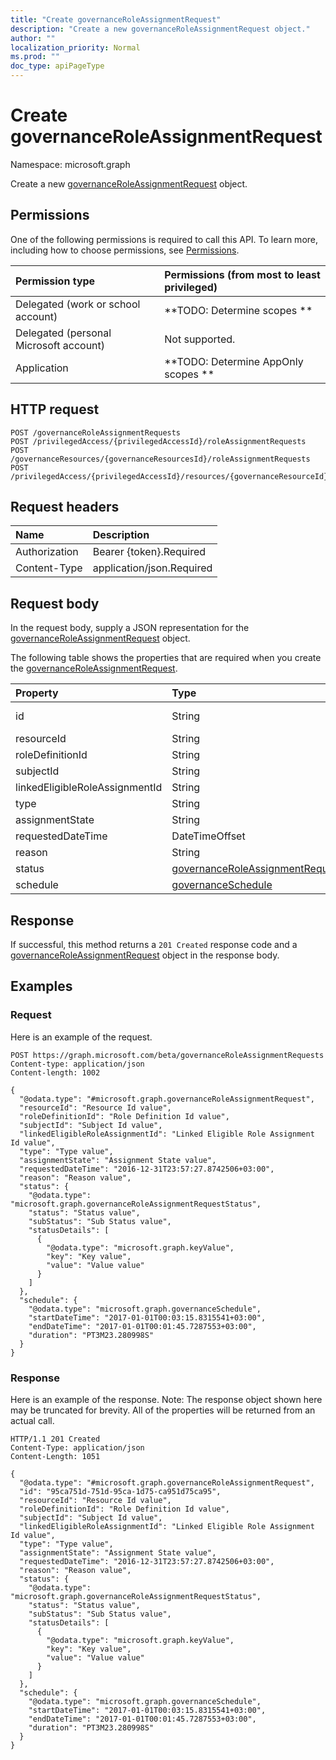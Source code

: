 ```yaml
---
title: "Create governanceRoleAssignmentRequest"
description: "Create a new governanceRoleAssignmentRequest object."
author: ""
localization_priority: Normal
ms.prod: ""
doc_type: apiPageType
---
```


# Create governanceRoleAssignmentRequest

Namespace: microsoft.graph

Create a new [governanceRoleAssignmentRequest](../resources/governanceroleassignmentrequest.md) object.

## Permissions
One of the following permissions is required to call this API. To learn more, including how to choose permissions, see [Permissions](/concepts/permissions-reference.md).

|Permission type|Permissions (from most to least privileged)|
|:---|:---|
|Delegated (work or school account)|**TODO: Determine scopes **|
|Delegated (personal Microsoft account)|Not supported.|
|Application|**TODO: Determine AppOnly scopes **|

## HTTP request
<!-- {
  "blockType": "ignored"
}
-->
``` http
POST /governanceRoleAssignmentRequests
POST /privilegedAccess/{privilegedAccessId}/roleAssignmentRequests
POST /governanceResources/{governanceResourcesId}/roleAssignmentRequests
POST /privilegedAccess/{privilegedAccessId}/resources/{governanceResourceId}/roleAssignmentRequests
```

## Request headers
|Name|Description|
|:---|:---|
|Authorization|Bearer {token}.Required|
|Content-Type|application/json.Required|

## Request body
In the request body, supply a JSON representation for the [governanceRoleAssignmentRequest](../resources/governanceroleassignmentrequest.md) object.

The following table shows the properties that are required when you create the [governanceRoleAssignmentRequest](../resources/governanceroleassignmentrequest.md).

|Property|Type|Description|
|:---|:---|:---|
|id|String| Inherited from [entity](../resources/entity.md)|
|resourceId|String||
|roleDefinitionId|String||
|subjectId|String||
|linkedEligibleRoleAssignmentId|String||
|type|String||
|assignmentState|String||
|requestedDateTime|DateTimeOffset||
|reason|String||
|status|[governanceRoleAssignmentRequestStatus](../resources/governanceroleassignmentrequeststatus.md)||
|schedule|[governanceSchedule](../resources/governanceschedule.md)||



## Response
If successful, this method returns a `201 Created` response code and a [governanceRoleAssignmentRequest](../resources/governanceroleassignmentrequest.md) object in the response body.

## Examples

### Request
Here is an example of the request.
<!-- {
  "blockType": "request",
  "name": "create_governanceroleassignmentrequest_from_governanceroleassignmentrequests"
}
-->
``` http
POST https://graph.microsoft.com/beta/governanceRoleAssignmentRequests
Content-type: application/json
Content-length: 1002

{
  "@odata.type": "#microsoft.graph.governanceRoleAssignmentRequest",
  "resourceId": "Resource Id value",
  "roleDefinitionId": "Role Definition Id value",
  "subjectId": "Subject Id value",
  "linkedEligibleRoleAssignmentId": "Linked Eligible Role Assignment Id value",
  "type": "Type value",
  "assignmentState": "Assignment State value",
  "requestedDateTime": "2016-12-31T23:57:27.8742506+03:00",
  "reason": "Reason value",
  "status": {
    "@odata.type": "microsoft.graph.governanceRoleAssignmentRequestStatus",
    "status": "Status value",
    "subStatus": "Sub Status value",
    "statusDetails": [
      {
        "@odata.type": "microsoft.graph.keyValue",
        "key": "Key value",
        "value": "Value value"
      }
    ]
  },
  "schedule": {
    "@odata.type": "microsoft.graph.governanceSchedule",
    "startDateTime": "2017-01-01T00:03:15.8315541+03:00",
    "endDateTime": "2017-01-01T00:01:45.7287553+03:00",
    "duration": "PT3M23.280998S"
  }
}
```

### Response
Here is an example of the response. Note: The response object shown here may be truncated for brevity. All of the properties will be returned from an actual call.
<!-- {
  "blockType": "response",
  "truncated": true,
  "@odata.type": "microsoft.graph.governanceroleassignmentrequest"
}
-->
``` http
HTTP/1.1 201 Created
Content-Type: application/json
Content-Length: 1051

{
  "@odata.type": "#microsoft.graph.governanceRoleAssignmentRequest",
  "id": "95ca751d-751d-95ca-1d75-ca951d75ca95",
  "resourceId": "Resource Id value",
  "roleDefinitionId": "Role Definition Id value",
  "subjectId": "Subject Id value",
  "linkedEligibleRoleAssignmentId": "Linked Eligible Role Assignment Id value",
  "type": "Type value",
  "assignmentState": "Assignment State value",
  "requestedDateTime": "2016-12-31T23:57:27.8742506+03:00",
  "reason": "Reason value",
  "status": {
    "@odata.type": "microsoft.graph.governanceRoleAssignmentRequestStatus",
    "status": "Status value",
    "subStatus": "Sub Status value",
    "statusDetails": [
      {
        "@odata.type": "microsoft.graph.keyValue",
        "key": "Key value",
        "value": "Value value"
      }
    ]
  },
  "schedule": {
    "@odata.type": "microsoft.graph.governanceSchedule",
    "startDateTime": "2017-01-01T00:03:15.8315541+03:00",
    "endDateTime": "2017-01-01T00:01:45.7287553+03:00",
    "duration": "PT3M23.280998S"
  }
}
```

